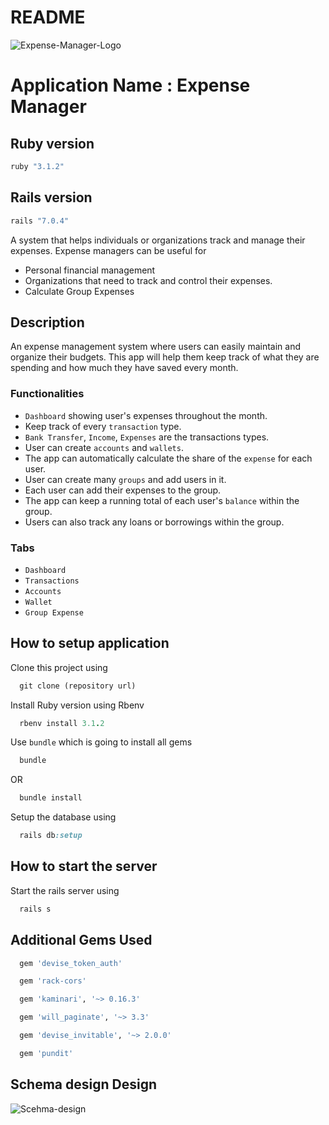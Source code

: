 # README

![Expense-Manager-Logo](https://www.dovico.com/images/icons/icon-costing.png)
# Application Name : Expense Manager 

## Ruby version
```ruby
ruby "3.1.2"
```

## Rails version
```ruby
rails "7.0.4"
```

A system that helps individuals or organizations track and manage their expenses. Expense managers can be useful for 
* Personal financial management
* Organizations that need to track and control their expenses. 
* Calculate Group Expenses

## Description
 An expense management system where users can easily maintain and organize their budgets. This app will help them keep track of what they are spending and how much they have saved every month. 
 ### Functionalities
 * `Dashboard` showing user's expenses throughout the month.
 * Keep track of every `transaction` type.
 * `Bank Transfer`, `Income`, `Expenses` are the transactions types.
 * User can create `accounts` and `wallets`.
 * The app can automatically calculate the share of the `expense` for each user.
 * User can create many `groups` and add users in it.
 * Each user can add their expenses to the group.
 * The app can keep a running total of each user's `balance` within the group.
 * Users can also track any loans or borrowings within the group.
 ### Tabs
 * `Dashboard`
 * `Transactions`
 * `Accounts`
 * `Wallet`
 * `Group Expense`

## How to setup application
 Clone this project using
```ruby
  git clone (repository url)
```
Install Ruby version using Rbenv
```ruby
  rbenv install 3.1.2
```
Use `bundle` which is going to install all gems
```ruby
  bundle 
```
OR
```ruby
  bundle install 
```

Setup the database using
```ruby
  rails db:setup
```

## How to start the server
 Start the rails server using
```ruby
  rails s
```

## Additional Gems Used
```ruby
  gem 'devise_token_auth'

  gem 'rack-cors'

  gem 'kaminari', '~> 0.16.3'

  gem 'will_paginate', '~> 3.3'

  gem 'devise_invitable', '~> 2.0.0'

  gem 'pundit'
```
## Schema design Design
![Scehma-design](https://i.imgur.com/Igw7tS6.png)
